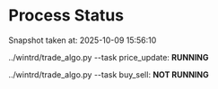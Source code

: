 # Process Status

Snapshot taken at: 2025-10-09 15:56:10

../wintrd/trade_algo.py --task price_update: **RUNNING**

../wintrd/trade_algo.py --task buy_sell: **NOT RUNNING**

